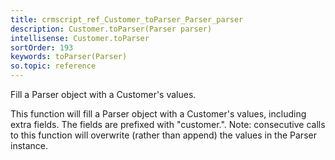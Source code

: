 ```yaml
---
title: crmscript_ref_Customer_toParser_Parser_parser
description: Customer.toParser(Parser parser)
intellisense: Customer.toParser
sortOrder: 193
keywords: toParser(Parser)
so.topic: reference
---
```


Fill a Parser object with a Customer's values.

This function will fill a Parser object with a Customer's values, including
extra fields. The fields are prefixed with "customer.". Note: consecutive calls to
this function will overwrite (rather than append) the values in the Parser instance.


